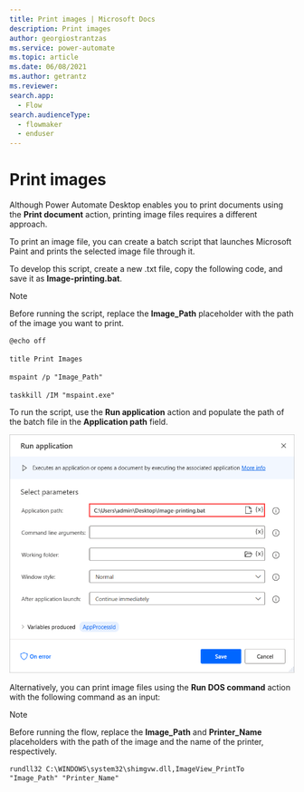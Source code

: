 ```yaml
---
title: Print images | Microsoft Docs
description: Print images
author: georgiostrantzas
ms.service: power-automate
ms.topic: article
ms.date: 06/08/2021
ms.author: getrantz
ms.reviewer:
search.app: 
  - Flow
search.audienceType: 
  - flowmaker
  - enduser
---
```


# Print images

Although Power Automate Desktop enables you to print documents using the **Print document** action, printing image files requires a different approach.

To print an image file, you can create a batch script that launches Microsoft Paint and prints the selected image file through it.

To develop this script, create a new .txt file, copy the following code, and save it as **Image-printing.bat**. 

> [!NOTE]
> Before running the script, replace the **Image_Path** placeholder with the path of the image you want to print.

```
@echo off

title Print Images

mspaint /p "Image_Path"

taskkill /IM "mspaint.exe"
```

To run the script, use the **Run application** action and populate the path of the batch file in the **Application path** field.

![The Run Application action.](media/print-images/run-application-action.png)

Alternatively, you can print image files using the **Run DOS command** action with the following command as an input:

> [!NOTE]
> Before running the flow, replace the **Image_Path** and **Printer_Name** placeholders with the path of the image and the name of the printer, respectively.

```
rundll32 C:\WINDOWS\system32\shimgvw.dll,ImageView_PrintTo "Image_Path" "Printer_Name"
```